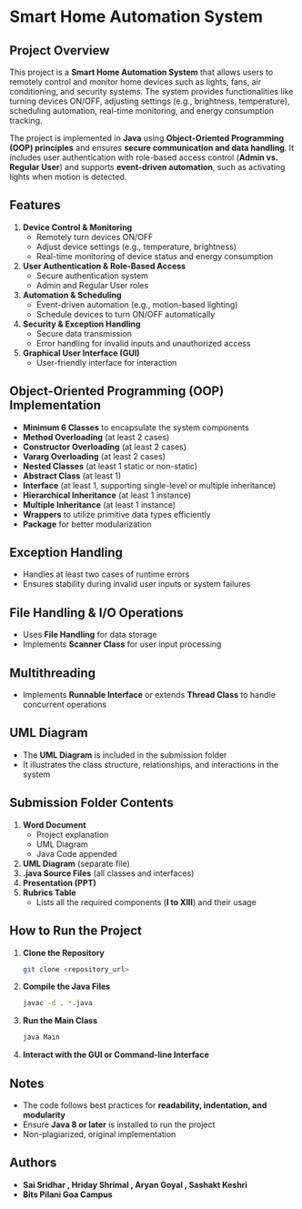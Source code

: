 # Smart Home Automation System

## Project Overview
This project is a **Smart Home Automation System** that allows users to remotely control and monitor home devices such as lights, fans, air conditioning, and security systems. The system provides functionalities like turning devices ON/OFF, adjusting settings (e.g., brightness, temperature), scheduling automation, real-time monitoring, and energy consumption tracking.

The project is implemented in **Java** using **Object-Oriented Programming (OOP) principles** and ensures **secure communication and data handling**. It includes user authentication with role-based access control (**Admin vs. Regular User**) and supports **event-driven automation**, such as activating lights when motion is detected.

## Features
1. **Device Control & Monitoring**
   - Remotely turn devices ON/OFF
   - Adjust device settings (e.g., temperature, brightness)
   - Real-time monitoring of device status and energy consumption
2. **User Authentication & Role-Based Access**
   - Secure authentication system
   - Admin and Regular User roles
3. **Automation & Scheduling**
   - Event-driven automation (e.g., motion-based lighting)
   - Schedule devices to turn ON/OFF automatically
4. **Security & Exception Handling**
   - Secure data transmission
   - Error handling for invalid inputs and unauthorized access
5. **Graphical User Interface (GUI)**
   - User-friendly interface for interaction

## Object-Oriented Programming (OOP) Implementation
- **Minimum 6 Classes** to encapsulate the system components
- **Method Overloading** (at least 2 cases)
- **Constructor Overloading** (at least 2 cases)
- **Vararg Overloading** (at least 2 cases)
- **Nested Classes** (at least 1 static or non-static)
- **Abstract Class** (at least 1)
- **Interface** (at least 1, supporting single-level or multiple inheritance)
- **Hierarchical Inheritance** (at least 1 instance)
- **Multiple Inheritance** (at least 1 instance)
- **Wrappers** to utilize primitive data types efficiently
- **Package** for better modularization

## Exception Handling
- Handles at least two cases of runtime errors
- Ensures stability during invalid user inputs or system failures

## File Handling & I/O Operations
- Uses **File Handling** for data storage
- Implements **Scanner Class** for user input processing

## Multithreading
- Implements **Runnable Interface** or extends **Thread Class** to handle concurrent operations

## UML Diagram
- The **UML Diagram** is included in the submission folder
- It illustrates the class structure, relationships, and interactions in the system

## Submission Folder Contents
1. **Word Document**
   - Project explanation
   - UML Diagram
   - Java Code appended
2. **UML Diagram** (separate file)
3. **.java Source Files** (all classes and interfaces)
4. **Presentation (PPT)**
5. **Rubrics Table**
   - Lists all the required components (**I to XIII**) and their usage

## How to Run the Project
1. **Clone the Repository**
   ```bash
   git clone <repository_url>
   ```
2. **Compile the Java Files**
   ```bash
   javac -d . *.java
   ```
3. **Run the Main Class**
   ```bash
   java Main
   ```
4. **Interact with the GUI or Command-line Interface**

## Notes
- The code follows best practices for **readability, indentation, and modularity**
- Ensure **Java 8 or later** is installed to run the project
- Non-plagiarized, original implementation

## Authors
- **Sai Sridhar , Hriday Shrimal , Aryan Goyal , Sashakt Keshri**
- **Bits Pilani Goa Campus**


